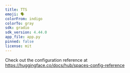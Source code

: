 ```yaml
---
title: TTS
emoji: 🗣️
colorFrom: indigo
colorTo: gray
sdk: gradio
sdk_version: 4.44.0
app_file: app.py
pinned: false
license: mit
---
```


Check out the configuration reference at https://huggingface.co/docs/hub/spaces-config-reference
